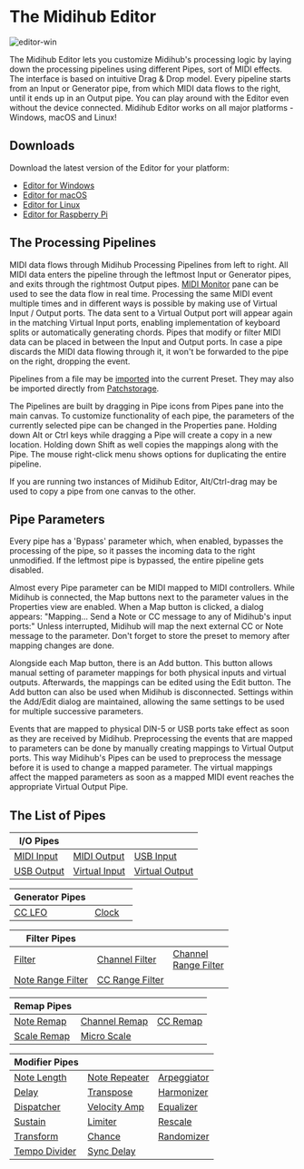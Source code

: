 # The Midihub Editor

![editor-win](https://blokas.io/images/midihub/midihub-editor-win.png)

The Midihub Editor lets you customize Midihub's processing logic by laying down the processing pipelines using different Pipes, sort of MIDI effects.
The interface is based on intuitive Drag & Drop model. Every pipeline starts from an Input or Generator pipe, from which MIDI data flows to the right, until it ends up in an Output pipe. You can play around with the Editor even without the device connected. Midihub Editor works on all major platforms - Windows, macOS and Linux!

<span class="blokas-editor-hide">

## Downloads

Download the latest version of the Editor for your platform:

- [Editor for Windows](https://blokas.io/midihub/downloads/latest/windows/)
- [Editor for macOS](https://blokas.io/midihub/downloads/latest/mac/)
- [Editor for Linux](https://blokas.io/midihub/downloads/latest/linux/)
- [Editor for Raspberry Pi](https://blokas.io/midihub/downloads/latest/linux_arm/)

</span>

## The Processing Pipelines

MIDI data flows through Midihub Processing Pipelines from left to right. All MIDI data enters the pipeline through the leftmost Input or Generator pipes, and exits
through the rightmost Output pipes. [MIDI Monitor](midi-monitor.md) pane can be used to see the data flow in real time. Processing the same MIDI event multiple times and in different ways is possible by making use of Virtual Input / Output ports.
The data sent to a Virtual Output port will appear again in the matching Virtual Input ports, enabling implementation of keyboard splits or automatically generating
chords. Pipes that modify or filter MIDI data can be placed in between the Input and Output ports. In case a pipe discards the MIDI data flowing through it, it won't
be forwarded to the pipe on the right, dropping the event.

Pipelines from a file may be [imported](inserting-pipelines-from-file.md) into the current Preset. They may also be imported directly from [Patchstorage](inserting-from-patchstorage.md).

The Pipelines are built by dragging in Pipe icons from Pipes pane into the main canvas. To customize functionality of each pipe, the parameters of the currently selected pipe can be changed in the Properties pane. Holding down Alt or Ctrl keys while dragging a Pipe will create a copy in a new location. Holding down Shift as well copies the mappings along with the Pipe. The mouse right-click menu shows options for duplicating the entire pipeline.

If you are running two instances of Midihub Editor, Alt/Ctrl-drag may be used to copy a pipe from one canvas to the other.

## Pipe Parameters

Every pipe has a 'Bypass' parameter which, when enabled, bypasses the processing of the pipe, so it passes the incoming data to the right unmodified. If the leftmost
pipe is bypassed, the entire pipeline gets disabled.

Almost every Pipe parameter can be MIDI mapped to MIDI controllers. While Midihub is connected, the Map buttons next to the parameter values in the Properties view are enabled.
When a Map button is clicked, a dialog appears: "Mapping... Send a Note or CC message to any of Midihub's input ports:"
Unless interrupted, Midihub will map the next external CC or Note message to the parameter. Don't forget to store the preset to memory after mapping changes are done.

Alongside each Map button, there is an Add button. This button allows manual setting of parameter mappings for both physical inputs and virtual outputs.
Afterwards, the mappings can be edited using the Edit button. The Add button can also be used when Midihub is disconnected.
Settings within the Add/Edit dialog are maintained, allowing the same settings to be used for multiple successive parameters.

Events that are mapped to physical DIN-5 or USB ports take effect as soon as they are received by Midihub. Preprocessing the events that are mapped to parameters can be done by manually creating mappings to Virtual Output ports. This way Midihub's Pipes can be used to preprocess the message before it is used to change a mapped parameter. The virtual mappings affect the mapped parameters as soon as a mapped MIDI event reaches the appropriate Virtual Output Pipe.

## The List of Pipes

| I/O Pipes | | |
|----|----|----|
| [MIDI Input](midi-input.md) | [MIDI Output](midi-output.md) | [USB Input](usb-input.md) |
| [USB Output](usb-output.md) | [Virtual Input](virtual-input.md) | [Virtual Output](virtual-output.md) |

| Generator Pipes | | |
|----|----|----|
| [CC LFO](cc-lfo.md) | [Clock](clock.md) | |

| Filter Pipes | | |
|----|----|----|
| [Filter](filter.md) | [Channel Filter](channel-filter.md) | [Channel<br/>Range Filter](channel-range-filter.md)
| [Note Range Filter](note-range-filter.md) | [CC Range Filter](cc-range-filter.md) | |

| Remap Pipes | | |
|----|----|----|
| [Note Remap](note-remap.md) | [Channel Remap](channel-remap.md) | [CC Remap](cc-remap.md) |
| [Scale Remap](scale-remap.md) | [Micro Scale](micro-scale.md) |

| Modifier Pipes | | |
|----|----|----|
| [Note Length](note-length.md) | [Note Repeater](note-repeater.md) | [Arpeggiator](arpeggiator.md) |
| [Delay](delay.md) | [Transpose](transpose.md) | [Harmonizer](harmonizer.md) |
| [Dispatcher](dispatcher.md) | [Velocity Amp](velocity-amp.md) | [Equalizer](equalizer.md) |
| [Sustain](sustain.md) | [Limiter](limiter.md) | [Rescale](rescale.md) |
| [Transform](transform.md) | [Chance](chance.md) | [Randomizer](randomizer.md) |
| [Tempo Divider](tempo-divider.md) | [Sync Delay](sync-delay.md) | |
